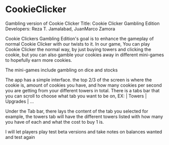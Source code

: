 # CookieClicker
Gambling version of Cookie Clicker
Title: Cookie Clicker Gambling Edition
Developers: Reza T. Jamalabad, JuanMarco Zamora

Cookie Clickers Gambling Edition's goal is to enhance the gameplay of normal Cookie Clicker with our twists to it. 
In our game, You can play Cookie Clicker the normal way, by just buying towers and clicking the cookie,
but you can also gamble your cookies away in different mini-games to hopefully earn more cookies.

The mini-games include gambling on dice and stocks

The app has a simple interface. the top 2/3 of the screen is where the cookie is, amount of cookies you have, and how many cookies per second you are getting from your different towers in total.
There is a tabs bar that you can scroll to choose what tab you want to be on,
EX: | Towers | Upgrades | ... 

Under the Tab bar, there lays the content of the tab you selected
for example, the towers tab will have the different towers listed with how many you have of each and what the cost to buy 1 is.

I will let players play test beta versions and take notes on balances wanted and test again
